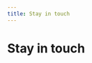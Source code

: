 ```yaml
---
title: Stay in touch
---
```


# Stay in touch

<br>

<iframe data-tally-src="https://tally.so/embed/3qG9Og?alignLeft=1&hideTitle=1&transparentBackground=1&dynamicHeight=1" loading="lazy" width="100%" height="0" frameborder="0" marginheight="0" marginwidth="0" title="Allmaps Interest Form"></iframe>

<script>var d=document,w="https://tally.so/widgets/embed.js",v=function(){"undefined"!=typeof Tally?Tally.loadEmbeds():d.querySelectorAll("iframe[data-tally-src]:not([src])").forEach((function(e){e.src=e.dataset.tallySrc}))};if("undefined"!=typeof Tally)v();else if(d.querySelector('script[src="'+w+'"]')==null){var s=d.createElement("script");s.src=w,s.onload=v,s.onerror=v,d.body.appendChild(s);}</script>